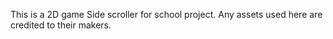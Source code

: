 This is a 2D game Side scroller for school project.
Any assets used here are credited to their makers.
